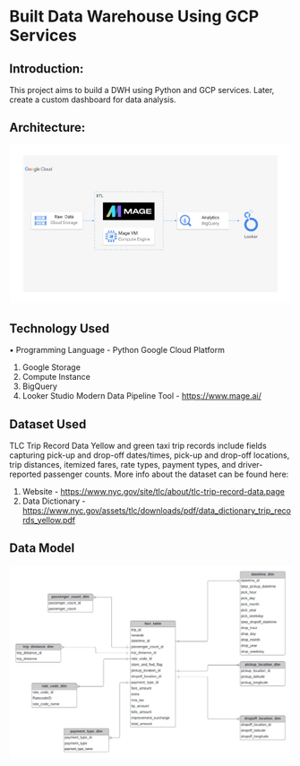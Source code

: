 # Built Data Warehouse Using GCP Services

## Introduction:

This project aims to build a DWH using Python and GCP services. Later, create a custom dashboard for data analysis.


## Architecture:
![Architecture](https://github.com/hmzaminhas/dwh_pipeline/blob/main/architecture.jpg?raw=true)


## Technology Used
•	Programming Language - Python
Google Cloud Platform
1.	Google Storage
2.	Compute Instance
3.	BigQuery
4.	Looker Studio
Modern Data Pipeline Tool - https://www.mage.ai/

## Dataset Used
TLC Trip Record Data Yellow and green taxi trip records include fields capturing pick-up and drop-off dates/times, pick-up and drop-off locations, trip distances, itemized fares, rate types, payment types, and driver-reported passenger counts.
More info about the dataset can be found here:
1.	Website - https://www.nyc.gov/site/tlc/about/tlc-trip-record-data.page
2.	Data Dictionary - https://www.nyc.gov/assets/tlc/downloads/pdf/data_dictionary_trip_records_yellow.pdf

## Data Model
![Architecture](https://github.com/hmzaminhas/dwh_pipeline/blob/main/data_model.jpeg?raw=true)
